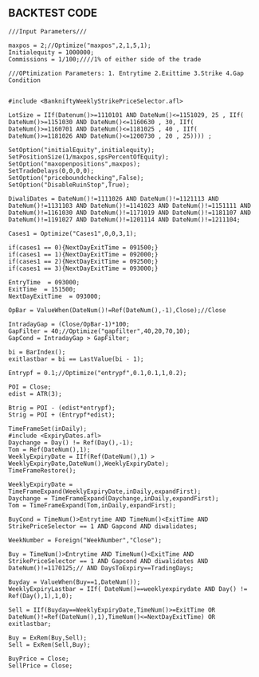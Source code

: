 ## BACKTEST CODE
    ///Input Parameters///

    maxpos = 2;//Optimize("maxpos",2,1,5,1);
    Initialequity = 1000000;
    Commissions = 1/100;////1% of either side of the trade

    ///OPtimization Parameters: 1. Entrytime 2.Exittime 3.Strike 4.Gap Condition 


    #include <BankniftyWeeklyStrikePriceSelector.afl>

    LotSize = IIf(Datenum()>=1110101 AND DateNum()<=1151029, 25 , IIf( DateNum()>=1151030 AND DateNum()<=1160630 , 30, IIf( DateNum()>=1160701 AND DateNum()<=1181025 , 40 , IIf( DateNum()>=1181026 AND DateNum()<=1200730 , 20 , 25)))) ;   

    SetOption("initialEquity",initialequity);
    SetPositionSize(1/maxpos,spsPercentOfEquity);
    SetOption("maxopenpositions",maxpos);
    SetTradeDelays(0,0,0,0);
    SetOption("priceboundchecking",False);
    SetOption("DisableRuinStop",True);

    DiwaliDates = DateNum()!=1111026 AND DateNum()!=1121113 AND DateNum()!=1131103 AND DateNum()!=1141023 AND DateNum()!=1151111 AND DateNum()!=1161030 AND DateNum()!=1171019 AND DateNum()!=1181107 AND DateNum()!=1191027 AND DateNum()!=1201114 AND DateNum()!=1211104;

    Cases1 = Optimize("Cases1",0,0,3,1);

    if(cases1 == 0){NextDayExitTime = 091500;}
    if(cases1 == 1){NextDayExitTime = 092000;}
    if(cases1 == 2){NextDayExitTime = 092500;}
    if(cases1 == 3){NextDayExitTime = 093000;}

    EntryTime  = 093000;
    ExitTime  = 151500;
    NextDayExitTime  = 093000;

    OpBar = ValueWhen(DateNum()!=Ref(DateNum(),-1),Close);//Close

    IntradayGap = (Close/OpBar-1)*100;
    GapFilter = 40;//Optimize("gapfilter",40,20,70,10);
    GapCond = IntradayGap > GapFilter;

    bi = BarIndex();
    exitlastbar = bi == LastValue(bi - 1);    

    Entrypf = 0.1;//Optimize("entrypf",0.1,0.1,1,0.2);

    POI = Close;
    edist = ATR(3);

    Btrig = POI - (edist*entrypf);
    Strig = POI + (Entrypf*edist);

    TimeFrameSet(inDaily);
    #include <ExpiryDates.afl>
    Daychange = Day() != Ref(Day(),-1);
    Tom = Ref(DateNum(),1);
    WeeklyExpiryDate = IIf(Ref(DateNum(),1) > WeeklyExpiryDate,DateNum(),WeeklyExpiryDate);
    TimeFrameRestore();

    WeeklyExpiryDate = TimeFrameExpand(WeeklyExpiryDate,inDaily,expandFirst);
    Daychange = TimeFrameExpand(Daychange,inDaily,expandFirst);
    Tom = TimeFrameExpand(Tom,inDaily,expandFirst);

    BuyCond = TimeNum()>Entrytime AND TimeNum()<ExitTime AND StrikePriceSelector == 1 AND Gapcond AND diwalidates;

    WeekNumber = Foreign("WeekNumber","Close");

    Buy = TimeNum()>Entrytime AND TimeNum()<ExitTime AND StrikePriceSelector == 1 AND Gapcond AND diwalidates AND DateNum()!=1170125;// AND DaysToExpiry==TradingDays;

    Buyday = ValueWhen(Buy==1,DateNum());
    WeeklyExpiryLastbar = IIf( DateNum()==weeklyexpirydate AND Day() != Ref(Day(),1),1,0);

    Sell = IIf(Buyday==WeeklyExpiryDate,TimeNum()>=ExitTime OR DateNum()!=Ref(DateNum(),1),TimeNum()<=NextDayExitTime) OR exitlastbar;

    Buy = ExRem(Buy,Sell);
    Sell = ExRem(Sell,Buy);

    BuyPrice = Close;
    SellPrice = Close;

